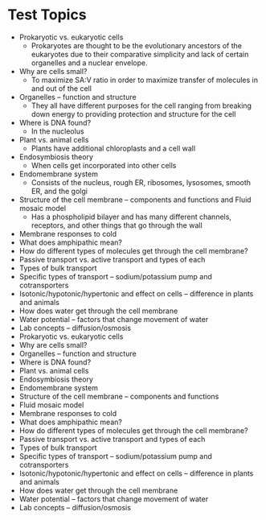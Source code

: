 # Test Topics

-   Prokaryotic vs. eukaryotic cells
	- Prokaryotes are thought to be the evolutionary ancestors of the eukaryotes due to their comparative simplicity and lack of certain organelles and a nuclear envelope.
-   Why are cells small?
	- To maximize SA:V ratio in order to maximize transfer of molecules in and out of the cell
-   Organelles – function and structure
	- They all have different purposes for the cell ranging from breaking down energy to providing protection and structure for the cell
-   Where is DNA found?
	- In the nucleolus
-   Plant vs. animal cells
	- Plants have additional chloroplasts and a cell wall
-   Endosymbiosis theory
	- When cells get incorporated into other cells
-   Endomembrane system
	- Consists of the nucleus, rough ER, ribosomes, lysosomes, smooth ER, and the golgi
-   Structure of the cell membrane – components and functions and Fluid mosaic model
	- Has a phospholipid bilayer and has many different channels, receptors, and other things that go through the wall
-   Membrane responses to cold
-   What does amphipathic mean?
-   How do different types of molecules get through the cell membrane?
-   Passive transport vs. active transport and types of each
-   Types of bulk transport
-   Specific types of transport – sodium/potassium pump and cotransporters
-   Isotonic/hypotonic/hypertonic and effect on cells – difference in plants and animals
-   How does water get through the cell membrane
-   Water potential – factors that change movement of water
-   Lab concepts – diffusion/osmosis
-   Prokaryotic vs. eukaryotic cells
-   Why are cells small?
-   Organelles – function and structure
-   Where is DNA found?
-   Plant vs. animal cells
-   Endosymbiosis theory
-   Endomembrane system
-   Structure of the cell membrane – components and functions
-   Fluid mosaic model
-   Membrane responses to cold
-   What does amphipathic mean?
-   How do different types of molecules get through the cell membrane?
-   Passive transport vs. active transport and types of each
-   Types of bulk transport
-   Specific types of transport – sodium/potassium pump and cotransporters
-   Isotonic/hypotonic/hypertonic and effect on cells – difference in plants and animals
-   How does water get through the cell membrane
-   Water potential – factors that change movement of water
-   Lab concepts – diffusion/osmosis